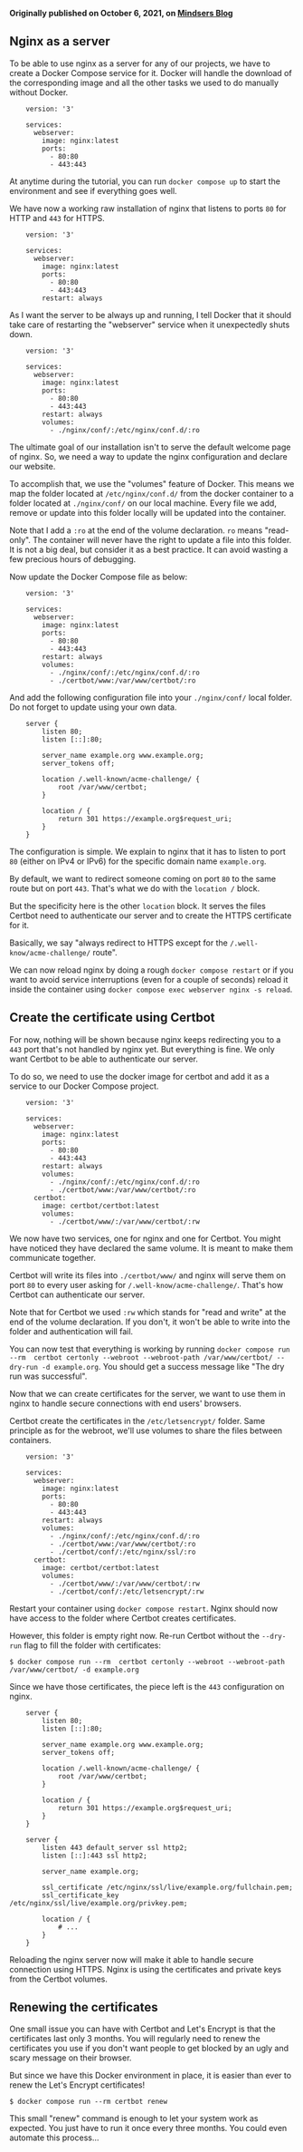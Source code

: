 **Originally published on October 6, 2021, on [Mindsers Blog](https://mindsers.blog/post/https-using-nginx-certbot-docker/)**

Nginx as a server
-----------------

To be able to use nginx as a server for any of our projects, we have to create a Docker Compose service for it. Docker will handle the download of the corresponding image and all the other tasks we used to do manually without Docker.

```
    version: '3'
    
    services:
      webserver:
        image: nginx:latest
        ports:
          - 80:80
          - 443:443
```

At anytime during the tutorial, you can run `docker compose up` to start the environment and see if everything goes well.

We have now a working raw installation of nginx that listens to ports `80` for HTTP and `443` for HTTPS.

```
    version: '3'
    
    services:
      webserver:
        image: nginx:latest
        ports:
          - 80:80
          - 443:443
        restart: always
```

As I want the server to be always up and running, I tell Docker that it should take care of restarting the "webserver" service when it unexpectedly shuts down.

```
    version: '3'
    
    services:
      webserver:
        image: nginx:latest
        ports:
          - 80:80
          - 443:443
        restart: always
        volumes:
          - ./nginx/conf/:/etc/nginx/conf.d/:ro
```

The ultimate goal of our installation isn't to serve the default welcome page of nginx. So, we need a way to update the nginx configuration and declare our website.

To accomplish that, we use the "volumes" feature of Docker. This means we map the folder located at `/etc/nginx/conf.d/` from the docker container to a folder located at `./nginx/conf/` on our local machine. Every file we add, remove or update into this folder locally will be updated into the container.

Note that I add a `:ro` at the end of the volume declaration. `ro` means "read-only". The container will never have the right to update a file into this folder. It is not a big deal, but consider it as a best practice. It can avoid wasting a few precious hours of debugging.

Now update the Docker Compose file as below:

```
    version: '3'
    
    services:
      webserver:
        image: nginx:latest
        ports:
          - 80:80
          - 443:443
        restart: always
        volumes:
          - ./nginx/conf/:/etc/nginx/conf.d/:ro
          - ./certbot/www:/var/www/certbot/:ro
```

And add the following configuration file into your `./nginx/conf/` local folder. Do not forget to update using your own data.

```
    server {
        listen 80;
        listen [::]:80;
    
        server_name example.org www.example.org;
        server_tokens off;
    
        location /.well-known/acme-challenge/ {
            root /var/www/certbot;
        }
    
        location / {
            return 301 https://example.org$request_uri;
        }
    }
```

The configuration is simple. We explain to nginx that it has to listen to port `80` (either on IPv4 or IPv6) for the specific domain name `example.org`.

By default, we want to redirect someone coming on port `80` to the same route but on port `443`. That's what we do with the `location /` block.

But the specificity here is the other `location` block. It serves the files Certbot need to authenticate our server and to create the HTTPS certificate for it.

Basically, we say "always redirect to HTTPS except for the `/.well-know/acme-challenge/` route".

We can now reload nginx by doing a rough `docker compose restart` or if you want to avoid service interruptions (even for a couple of seconds) reload it inside the container using `docker compose exec webserver nginx -s reload`.

Create the certificate using Certbot
------------------------------------

For now, nothing will be shown because nginx keeps redirecting you to a `443` port that's not handled by nginx yet. But everything is fine. We only want Certbot to be able to authenticate our server.

To do so, we need to use the docker image for certbot and add it as a service to our Docker Compose project.

```
    version: '3'
    
    services:
      webserver:
        image: nginx:latest
        ports:
          - 80:80
          - 443:443
        restart: always
        volumes:
          - ./nginx/conf/:/etc/nginx/conf.d/:ro
          - ./certbot/www:/var/www/certbot/:ro
      certbot:
        image: certbot/certbot:latest
        volumes:
          - ./certbot/www/:/var/www/certbot/:rw
```

We now have two services, one for nginx and one for Certbot. You might have noticed they have declared the same volume. It is meant to make them communicate together.

Certbot will write its files into `./certbot/www/` and nginx will serve them on port `80` to every user asking for `/.well-know/acme-challenge/`. That's how Certbot can authenticate our server.

Note that for Certbot we used `:rw` which stands for "read and write" at the end of the volume declaration. If you don't, it won't be able to write into the folder and authentication will fail.

You can now test that everything is working by running `docker compose run --rm  certbot certonly --webroot --webroot-path /var/www/certbot/ --dry-run -d example.org`. You should get a success message like "The dry run was successful".

Now that we can create certificates for the server, we want to use them in nginx to handle secure connections with end users' browsers.

Certbot create the certificates in the `/etc/letsencrypt/` folder. Same principle as for the webroot, we'll use volumes to share the files between containers.

```
    version: '3'
    
    services:
      webserver:
        image: nginx:latest
        ports:
          - 80:80
          - 443:443
        restart: always
        volumes:
          - ./nginx/conf/:/etc/nginx/conf.d/:ro
          - ./certbot/www:/var/www/certbot/:ro
          - ./certbot/conf/:/etc/nginx/ssl/:ro
      certbot:
        image: certbot/certbot:latest
        volumes:
          - ./certbot/www/:/var/www/certbot/:rw
          - ./certbot/conf/:/etc/letsencrypt/:rw
```

Restart your container using `docker compose restart`. Nginx should now have access to the folder where Certbot creates certificates.

However, this folder is empty right now. Re-run Certbot without the `--dry-run` flag to fill the folder with certificates:

    $ docker compose run --rm  certbot certonly --webroot --webroot-path /var/www/certbot/ -d example.org

Since we have those certificates, the piece left is the `443` configuration on nginx.

```
    server {
        listen 80;
        listen [::]:80;
    
        server_name example.org www.example.org;
        server_tokens off;
    
        location /.well-known/acme-challenge/ {
            root /var/www/certbot;
        }
    
        location / {
            return 301 https://example.org$request_uri;
        }
    }
    
    server {
        listen 443 default_server ssl http2;
        listen [::]:443 ssl http2;
    
        server_name example.org;
    
        ssl_certificate /etc/nginx/ssl/live/example.org/fullchain.pem;
        ssl_certificate_key /etc/nginx/ssl/live/example.org/privkey.pem;
        
        location / {
        	# ...
        }
    }

```

Reloading the nginx server now will make it able to handle secure connection using HTTPS. Nginx is using the certificates and private keys from the Certbot volumes.

Renewing the certificates
-------------------------

One small issue you can have with Certbot and Let's Encrypt is that the certificates last only 3 months. You will regularly need to renew the certificates you use if you don't want people to get blocked by an ugly and scary message on their browser.

But since we have this Docker environment in place, it is easier than ever to renew the Let's Encrypt certificates!

    $ docker compose run --rm certbot renew

This small "renew" command is enough to let your system work as expected. You just have to run it once every three months. You could even automate this process…
